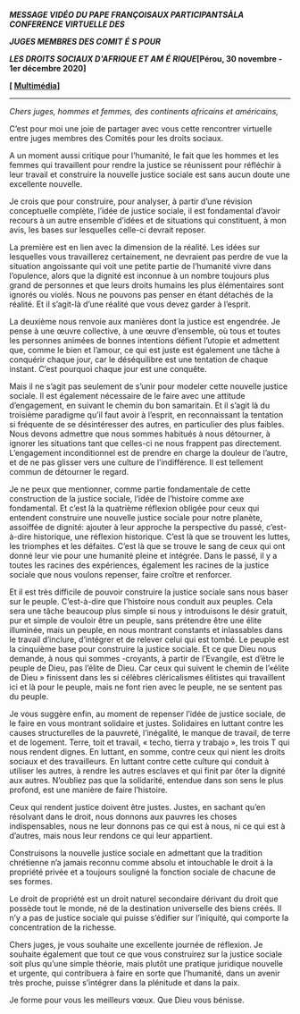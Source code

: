 ***MESSAGE VIDÉO DU PAPE FRANÇOIS******AUX PARTICIPANTS******À******LA CONFERENCE VIRTUELLE DES***

***JUGES MEMBRES DES COMIT*** ***É*** ***S POUR***

***LES DROITS SOCIAUX D'AFRIQUE ET AM*** ***É*** ***RIQUE*[Pérou, 30 novembre - 1er décembre 2020]**

**[ [Multimédia](http://w2.vatican.va/content/francesco/fr/events/event.dir.html/content/vaticanevents/fr/2020/11/30/videomessaggio-giudici.html)]**

* * *

*Chers juges, hommes et femmes, des continents africains et américains,*

C’est pour moi une joie de partager avec vous cette rencontrer virtuelle entre juges membres des Comités pour les droits sociaux.

A un moment aussi critique pour l’humanité, le fait que les hommes et les femmes qui travaillent pour rendre la justice se réunissent pour réfléchir à leur travail et construire la nouvelle justice sociale est sans aucun doute une excellente nouvelle.

Je crois que pour construire, pour analyser, à partir d’une révision conceptuelle complète, l’idée de justice sociale, il est fondamental d’avoir recours à un autre ensemble d’idées et de situations qui constituent, à mon avis, les bases sur lesquelles celle-ci devrait reposer.

La première est en lien avec la dimension de la réalité. Les idées sur lesquelles vous travaillerez certainement, ne devraient pas perdre de vue la situation angoissante qui voit une petite partie de l’humanité vivre dans l’opulence, alors que la dignité est inconnue à un nombre toujours plus grand de personnes et que leurs droits humains les plus élémentaires sont ignorés ou violés. Nous ne pouvons pas penser en étant détachés de la réalité. Et il s’agit-là d’une réalité que vous devez garder à l’esprit.

La deuxième nous renvoie aux manières dont la justice est engendrée. Je pense à une œuvre collective, à une œuvre d’ensemble, où tous et toutes les personnes animées de bonnes intentions défient l’utopie et admettent que, comme le bien et l’amour, ce qui est juste est également une tâche à conquérir chaque jour, car le déséquilibre est une tentation de chaque instant. C’est pourquoi chaque jour est une conquête.

Mais il ne s’agit pas seulement de s’unir pour modeler cette nouvelle justice sociale. Il est également nécessaire de le faire avec une attitude d’engagement, en suivant le chemin du bon samaritain. Et il s’agit là du troisième paradigme qu’il faut avoir à l’esprit, en reconnaissant la tentation si fréquente de se désintéresser des autres, en particulier des plus faibles. Nous devons admettre que nous sommes habitués à nous détourner, à ignorer les situations tant que celles-ci ne nous frappent pas directement. L’engagement inconditionnel est de prendre en charge la douleur de l’autre, et de ne pas glisser vers une culture de l’indifférence. Il est tellement commun de détourner le regard.

Je ne peux que mentionner, comme partie fondamentale de cette construction de la justice sociale, l’idée de l’histoire comme axe fondamental. Et c’est là la quatrième réflexion obligée pour ceux qui entendent construire une nouvelle justice sociale pour notre planète, assoiffée de dignité: ajouter à leur approche la perspective du passé, c’est-à-dire historique, une réflexion historique. C’est là que se trouvent les luttes, les triomphes et les défaites. C’est là que se trouve le sang de ceux qui ont donné leur vie pour une humanité pleine et intégrée. Dans le passé, il y a toutes les racines des expériences, également les racines de la justice sociale que nous voulons repenser, faire croître et renforcer.

Et il est très difficile de pouvoir construire la justice sociale sans nous baser sur le peuple. C’est-à-dire que l’histoire nous conduit aux peuples. Cela sera une tâche beaucoup plus simple si nous y introduisons le désir gratuit, pur et simple de vouloir être un peuple, sans prétendre être une élite illuminée, mais un peuple, en nous montrant constants et inlassables dans le travail d’inclure, d’intégrer et de relever celui qui est tombé. Le peuple est la cinquième base pour construire la justice sociale. Et ce que Dieu nous demande, à nous qui sommes -croyants, à partir de l’Evangile, est d’être le peuple de Dieu, pas l’élite de Dieu. Car ceux qui suivent le chemin de l’«élite de Dieu » finissent dans les si célèbres cléricalismes élitistes qui travaillent ici et là pour le peuple, mais ne font rien avec le peuple, ne se sentent pas du peuple.

Je vous suggère enfin, au moment de repenser l’idée de justice sociale, de le faire en vous montrant solidaire et justes. Solidaires en luttant contre les causes structurelles de la pauvreté, l’inégalité, le manque de travail, de terre et de logement. Terre, toit et travail, « techo, tierra y trabajo », les trois T qui nous rendent dignes. En luttant, en somme, contre ceux qui nient les droits sociaux et des travailleurs. En luttant contre cette culture qui conduit à utiliser les autres, à rendre les autres esclaves et qui finit par ôter la dignité aux autres. N’oubliez pas que la solidarité, entendue dans son sens le plus profond, est une manière de faire l’histoire.

Ceux qui rendent justice doivent être justes. Justes, en sachant qu’en résolvant dans le droit, nous donnons aux pauvres les choses indispensables, nous ne leur donnons pas ce qui est à nous, ni ce qui est à d’autres, mais nous leur rendons ce qui leur appartient.

Construisons la nouvelle justice sociale en admettant que la tradition chrétienne n’a jamais reconnu comme absolu et intouchable le droit à la propriété privée et a toujours souligné la fonction sociale de chacune de ses formes.

Le droit de propriété est un droit naturel secondaire dérivant du droit que possède tout le monde, né de la destination universelle des biens créés. Il n’y a pas de justice sociale qui puisse s’édifier sur l’iniquité, qui comporte la concentration de la richesse.

Chers juges, je vous souhaite une excellente journée de réflexion. Je souhaite également que tout ce que vous construirez sur la justice sociale soit plus qu’une simple théorie, mais plutôt une pratique juridique nouvelle et urgente, qui contribuera à faire en sorte que l’humanité, dans un avenir très proche, puisse s’intégrer dans la plénitude et dans la paix.

Je forme pour vous les meilleurs vœux. Que Dieu vous bénisse.